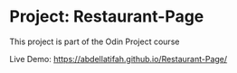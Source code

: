 # Project: Restaurant-Page

This project is part of the Odin Project course

Live Demo: https://abdellatifah.github.io/Restaurant-Page/
